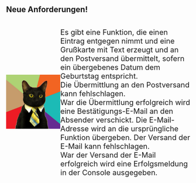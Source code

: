 ## Neue Anforderungen!
<div style="display:flex; align-items: center;">
    <div>
        <img src="./resources/business-cat_mirrored.jpg" alt="Business Cat" 
        style="width: 100%;" />
    </div>
    <div style="flex-grow: 1; display: flex; content-align: center; align-items: center; font-size: 1.25rem">
        <p>
            Es gibt eine Funktion, die einen Eintrag entgegen nimmt und eine Grußkarte mit Text erzeugt und an den Postversand übermittelt, sofern ein übergebenes Datum dem Geburtstag entspricht.
            <br />
            Die Übermittlung an den Postversand kann fehlschlagen.
            <br />
            War die Übermittlung erfolgreich wird eine Bestätigungs-E-Mail an den Absender verschickt. Die E-Mail-Adresse wird an die ursprüngliche Funktion übergeben. Der Versand der E-Mail kann fehlschlagen.
            <br />
            War der Versand der E-Mail erfolgreich wird eine Erfolgsmeldung in der Console ausgegeben.
        </p>
    </div>
</div> 
